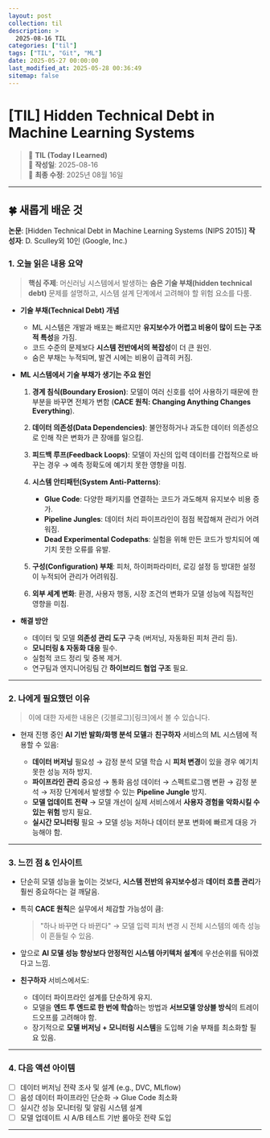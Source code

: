 ```yaml
---
layout: post
collection: til
description: >
  2025-08-16 TIL
categories: ["til"]
tags: ["TIL", "Git", "ML"]
date: 2025-05-27 00:00:00
last_modified_at: 2025-05-28 00:36:49
sitemap: false
---
```


# [TIL] Hidden Technical Debt in Machine Learning Systems

> 📝 **TIL (Today I Learned)**  
> 📅 **작성일**: 2025-08-16  
> 🔄 **최종 수정**: 2025년 08월 16일

---

## 🍀 새롭게 배운 것

**논문**: \[Hidden Technical Debt in Machine Learning Systems (NIPS 2015)]
**작성자**: D. Sculley외 10인 (Google, Inc.)

### 1. 오늘 읽은 내용 요약

> **핵심 주제**: 머신러닝 시스템에서 발생하는 **숨은 기술 부채(hidden technical debt)** 문제를 설명하고, 시스템 설계 단계에서 고려해야 할 위험 요소를 다룸.

- **기술 부채(Technical Debt) 개념**

  - ML 시스템은 개발과 배포는 빠르지만 **유지보수가 어렵고 비용이 많이 드는 구조적 특성**을 가짐.
  - 코드 수준의 문제보다 **시스템 전반에서의 복잡성**이 더 큰 원인.
  - 숨은 부채는 누적되며, 발견 시에는 비용이 급격히 커짐.

- **ML 시스템에서 기술 부채가 생기는 주요 원인**

  1. **경계 침식(Boundary Erosion)**: 모델이 여러 신호를 섞어 사용하기 때문에 한 부분을 바꾸면 전체가 변함 (**CACE 원칙: Changing Anything Changes Everything**).
  2. **데이터 의존성(Data Dependencies)**: 불안정하거나 과도한 데이터 의존성으로 인해 작은 변화가 큰 장애를 일으킴.
  3. **피드백 루프(Feedback Loops)**: 모델이 자신의 입력 데이터를 간접적으로 바꾸는 경우 → 예측 정확도에 예기치 못한 영향을 미침.
  4. **시스템 안티패턴(System Anti-Patterns)**:

     - **Glue Code**: 다양한 패키지를 연결하는 코드가 과도해져 유지보수 비용 증가.
     - **Pipeline Jungles**: 데이터 처리 파이프라인이 점점 복잡해져 관리가 어려워짐.
     - **Dead Experimental Codepaths**: 실험을 위해 만든 코드가 방치되어 예기치 못한 오류를 유발.

  5. **구성(Configuration) 부채**: 피처, 하이퍼파라미터, 로깅 설정 등 방대한 설정이 누적되어 관리가 어려워짐.
  6. **외부 세계 변화**: 환경, 사용자 행동, 시장 조건의 변화가 모델 성능에 직접적인 영향을 미침.

- **해결 방안**

  - 데이터 및 모델 **의존성 관리 도구** 구축 (버저닝, 자동화된 피처 관리 등).
  - **모니터링 & 자동화 대응** 필수.
  - 실험적 코드 정리 및 중복 제거.
  - 연구팀과 엔지니어링팀 간 **하이브리드 협업 구조** 필요.

---

### 2. 나에게 필요했던 이유

> 이에 대한 자세한 내용은 (깃블로그)[링크]에서 볼 수 있습니다.

- 현재 진행 중인 **AI 기반 발화/화행 분석 모델**과 **친구하자** 서비스의 ML 시스템에 적용할 수 있음:

  - **데이터 버저닝** 필요성 → 감정 분석 모델 학습 시 **피처 변경**이 있을 경우 예기치 못한 성능 저하 방지.
  - **파이프라인 관리** 중요성 → 통화 음성 데이터 → 스펙트로그램 변환 → 감정 분석 → 저장 단계에서 발생할 수 있는 **Pipeline Jungle** 방지.
  - **모델 업데이트 전략** → 모델 개선이 실제 서비스에서 **사용자 경험을 악화시킬 수 있는 위험** 방지 필요.
  - **실시간 모니터링** 필요 → 모델 성능 저하나 데이터 분포 변화에 빠르게 대응 가능해야 함.

---

### 3. 느낀 점 & 인사이트

- 단순히 모델 성능을 높이는 것보다, **시스템 전반의 유지보수성**과 **데이터 흐름 관리**가 훨씬 중요하다는 걸 깨달음.
- 특히 **CACE 원칙**은 실무에서 체감할 가능성이 큼:

  > "하나 바꾸면 다 바뀐다" → 모델 입력 피처 변경 시 전체 시스템의 예측 성능이 흔들릴 수 있음.

- 앞으로 **AI 모델 성능 향상보다 안정적인 시스템 아키텍처 설계**에 우선순위를 둬야겠다고 느낌.
- **친구하자** 서비스에서도:

  - 데이터 파이프라인 설계를 단순하게 유지.
  - 모델을 **엔드 투 엔드로 한 번에 학습**하는 방법과 **서브모델 앙상블 방식**의 트레이드오프를 고려해야 함.
  - 장기적으로 **모델 버저닝 + 모니터링 시스템**을 도입해 기술 부채를 최소화할 필요 있음.

---

### 4. 다음 액션 아이템

- [ ] 데이터 버저닝 전략 조사 및 설계 (e.g., DVC, MLflow)
- [ ] 음성 데이터 파이프라인 단순화 → Glue Code 최소화
- [ ] 실시간 성능 모니터링 및 알림 시스템 설계
- [ ] 모델 업데이트 시 A/B 테스트 기반 롤아웃 전략 도입

---
